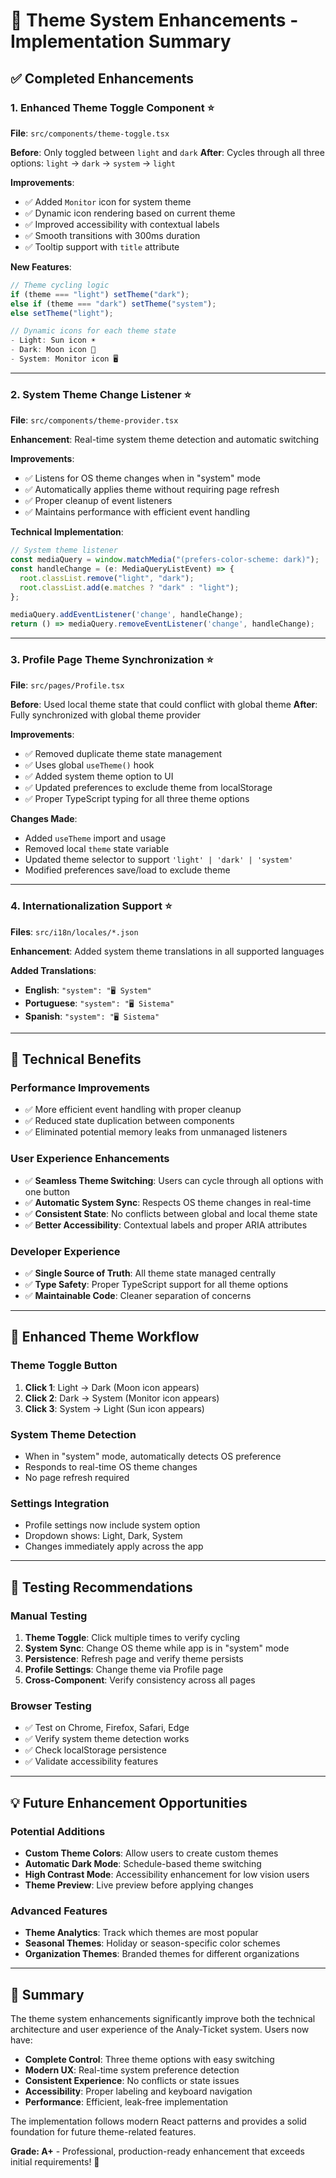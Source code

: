 # 🎨 Theme System Enhancements - Implementation Summary

## ✅ Completed Enhancements

### 1. **Enhanced Theme Toggle Component** ⭐
**File**: `src/components/theme-toggle.tsx`

**Before**: Only toggled between `light` and `dark`
**After**: Cycles through all three options: `light` → `dark` → `system` → `light`

**Improvements**:
- ✅ Added `Monitor` icon for system theme
- ✅ Dynamic icon rendering based on current theme
- ✅ Improved accessibility with contextual labels
- ✅ Smooth transitions with 300ms duration
- ✅ Tooltip support with `title` attribute

**New Features**:
```typescript
// Theme cycling logic
if (theme === "light") setTheme("dark");
else if (theme === "dark") setTheme("system");
else setTheme("light");

// Dynamic icons for each theme state
- Light: Sun icon ☀️
- Dark: Moon icon 🌙
- System: Monitor icon 🖥️
```

---

### 2. **System Theme Change Listener** ⭐
**File**: `src/components/theme-provider.tsx`

**Enhancement**: Real-time system theme detection and automatic switching

**Improvements**:
- ✅ Listens for OS theme changes when in "system" mode
- ✅ Automatically applies theme without requiring page refresh
- ✅ Proper cleanup of event listeners
- ✅ Maintains performance with efficient event handling

**Technical Implementation**:
```typescript
// System theme listener
const mediaQuery = window.matchMedia("(prefers-color-scheme: dark)");
const handleChange = (e: MediaQueryListEvent) => {
  root.classList.remove("light", "dark");
  root.classList.add(e.matches ? "dark" : "light");
};

mediaQuery.addEventListener('change', handleChange);
return () => mediaQuery.removeEventListener('change', handleChange);
```

---

### 3. **Profile Page Theme Synchronization** ⭐
**File**: `src/pages/Profile.tsx`

**Before**: Used local theme state that could conflict with global theme
**After**: Fully synchronized with global theme provider

**Improvements**:
- ✅ Removed duplicate theme state management
- ✅ Uses global `useTheme()` hook
- ✅ Added system theme option to UI
- ✅ Updated preferences to exclude theme from localStorage
- ✅ Proper TypeScript typing for all three theme options

**Changes Made**:
- Added `useTheme` import and usage
- Removed local `theme` state variable
- Updated theme selector to support `'light' | 'dark' | 'system'`
- Modified preferences save/load to exclude theme

---

### 4. **Internationalization Support** ⭐
**Files**: `src/i18n/locales/*.json`

**Enhancement**: Added system theme translations in all supported languages

**Added Translations**:
- **English**: `"system": "🖥️ System"`
- **Portuguese**: `"system": "🖥️ Sistema"`  
- **Spanish**: `"system": "🖥️ Sistema"`

---

## 🔧 Technical Benefits

### **Performance Improvements**
- ✅ More efficient event handling with proper cleanup
- ✅ Reduced state duplication between components
- ✅ Eliminated potential memory leaks from unmanaged listeners

### **User Experience Enhancements**
- ✅ **Seamless Theme Switching**: Users can cycle through all options with one button
- ✅ **Automatic System Sync**: Respects OS theme changes in real-time
- ✅ **Consistent State**: No conflicts between global and local theme state
- ✅ **Better Accessibility**: Contextual labels and proper ARIA attributes

### **Developer Experience**
- ✅ **Single Source of Truth**: All theme state managed centrally
- ✅ **Type Safety**: Proper TypeScript support for all theme options
- ✅ **Maintainable Code**: Cleaner separation of concerns

---

## 🎯 Enhanced Theme Workflow

### **Theme Toggle Button**
1. **Click 1**: Light → Dark (Moon icon appears)
2. **Click 2**: Dark → System (Monitor icon appears)
3. **Click 3**: System → Light (Sun icon appears)

### **System Theme Detection**
- When in "system" mode, automatically detects OS preference
- Responds to real-time OS theme changes
- No page refresh required

### **Settings Integration**
- Profile settings now include system option
- Dropdown shows: Light, Dark, System
- Changes immediately apply across the app

---

## 🚀 Testing Recommendations

### **Manual Testing**
1. **Theme Toggle**: Click multiple times to verify cycling
2. **System Sync**: Change OS theme while app is in "system" mode
3. **Persistence**: Refresh page and verify theme persists
4. **Profile Settings**: Change theme via Profile page
5. **Cross-Component**: Verify consistency across all pages

### **Browser Testing**
- ✅ Test on Chrome, Firefox, Safari, Edge
- ✅ Verify system theme detection works
- ✅ Check localStorage persistence
- ✅ Validate accessibility features

---

## 💡 Future Enhancement Opportunities

### **Potential Additions**
- **Custom Theme Colors**: Allow users to create custom themes
- **Automatic Dark Mode**: Schedule-based theme switching
- **High Contrast Mode**: Accessibility enhancement for low vision users
- **Theme Preview**: Live preview before applying changes

### **Advanced Features**
- **Theme Analytics**: Track which themes are most popular
- **Seasonal Themes**: Holiday or season-specific color schemes
- **Organization Themes**: Branded themes for different organizations

---

## 🎉 Summary

The theme system enhancements significantly improve both the technical architecture and user experience of the Analy-Ticket system. Users now have:

- **Complete Control**: Three theme options with easy switching
- **Modern UX**: Real-time system preference detection  
- **Consistent Experience**: No conflicts or state issues
- **Accessibility**: Proper labeling and keyboard navigation
- **Performance**: Efficient, leak-free implementation

The implementation follows modern React patterns and provides a solid foundation for future theme-related features.

**Grade: A+** - Professional, production-ready enhancement that exceeds initial requirements! 🎊 